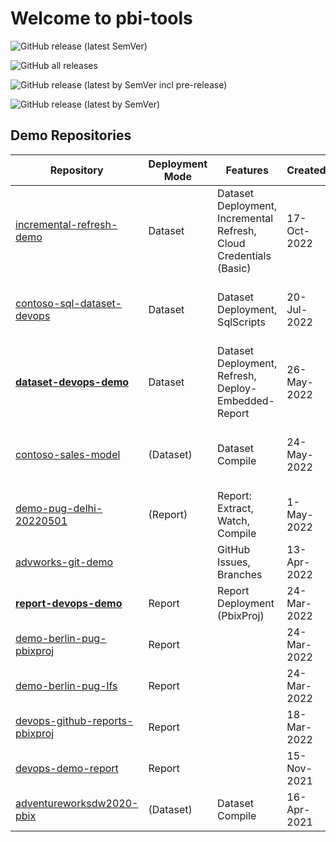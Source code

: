 # Welcome to pbi-tools

![GitHub release (latest SemVer)](https://img.shields.io/github/v/release/pbi-tools/pbi-tools?include_prereleases)

![GitHub all releases](https://img.shields.io/github/downloads/pbi-tools/pbi-tools/total?style=flat-square)

![GitHub release (latest by SemVer incl pre-release)](https://img.shields.io/github/downloads-pre/pbi-tools/pbi-tools/latest/total?style=flat-square&label=downloads%20%28latest%20pre-release%29)

![GitHub release (latest by SemVer)](https://img.shields.io/github/downloads/pbi-tools/pbi-tools/latest/total?style=flat-square)

## Demo Repositories

| Repository | Deployment Mode | Features | Created | Dataset | Notes |
| --- | --- | --- | --- | --- | --- |
| [incremental-refresh-demo](https://github.com/pbi-tools/incremental-refresh-demo) | Dataset | Dataset Deployment, Incremental Refresh, Cloud Credentials (Basic) | 17-Oct-2022 | [NYC Taxi Yellow](https://learn.microsoft.com/azure/open-datasets/dataset-taxi-yellow) (Synapse Analytics - private) | [1.0.0-rc.2+preview.5 Release](https://github.com/pbi-tools/pbi-tools/releases/tag/1.0.0-rc.2%2Bpreview.5) |
| [contoso-sql-dataset-devops](https://github.com/pbi-tools/contoso-sql-dataset-devops) | Dataset | Dataset Deployment, SqlScripts | 20-Jul-2022 | [Contoso](https://www.sqlbi.com/tools/contoso-data-generator/) (Azure SQL - private) | Contoso dataset based on SQLBI Contoso Data Generator |
| **[dataset-devops-demo](https://github.com/pbi-tools/dataset-devops-demo)** | Dataset | Dataset Deployment, Refresh, Deploy-Embedded-Report | 26-May-2022 | [Introducing Calculation Groups](https://www.sqlbi.com/articles/introducing-calculation-groups/) | [PBIMCR Session](https://www.meetup.com/pbimcr/events/vsvtrsydchbjc/) |
| [contoso-sales-model](https://github.com/pbi-tools/contoso-sales-model) | (Dataset) | Dataset Compile | 24-May-2022 | [Introducing Calculation Groups](https://www.sqlbi.com/articles/introducing-calculation-groups/) | SQLBI dataset converted to HTTP data source (GitHub) |
| [demo-pug-delhi-20220501](https://github.com/pbi-tools/demo-pug-delhi-20220501) | (Report) | Report: Extract, Watch, Compile | 1-May-2022 | [Introducing Calculation Groups](https://www.sqlbi.com/articles/introducing-calculation-groups/) | Session: "Developing PBI Reports with pbi-tools" |
| [advworks-git-demo](https://github.com/pbi-tools/advworks-git-demo) | | GitHub Issues, Branches | 13-Apr-2022 | [Adventure Works DW 2020](https://aka.ms/dax-docs-samples) | Session: "Introduction to GIT" |
| **[report-devops-demo](https://github.com/pbi-tools/report-devops-demo)** | Report | Report Deployment (PbixProj) | 24-Mar-2022 | [Introducing Calculation Groups](https://www.sqlbi.com/articles/introducing-calculation-groups/) |
| [demo-berlin-pug-pbixproj](https://github.com/pbi-tools/demo-berlin-pug-pbixproj) | Report | | 24-Mar-2022 | [Introducing Calculation Groups](https://www.sqlbi.com/articles/introducing-calculation-groups/) |
| [demo-berlin-pug-lfs](https://github.com/pbi-tools/demo-berlin-pug-lfs) | Report | | 24-Mar-2022 | [Introducing Calculation Groups](https://www.sqlbi.com/articles/introducing-calculation-groups/) |
| [devops-github-reports-pbixproj](https://github.com/pbi-tools/devops-github-reports-pbixproj) | Report | | 18-Mar-2022 | [Introducing Calculation Groups](https://www.sqlbi.com/articles/introducing-calculation-groups/) |
| [devops-demo-report](https://github.com/pbi-tools/devops-demo-report) | Report | | 15-Nov-2021 |
| [adventureworksdw2020-pbix](https://github.com/pbi-tools/adventureworksdw2020-pbix) | (Dataset) | Dataset Compile | 16-Apr-2021 | [Adventure Works DW 2020](https://aka.ms/dax-docs-samples) | HTTP data source (GitHub) |
